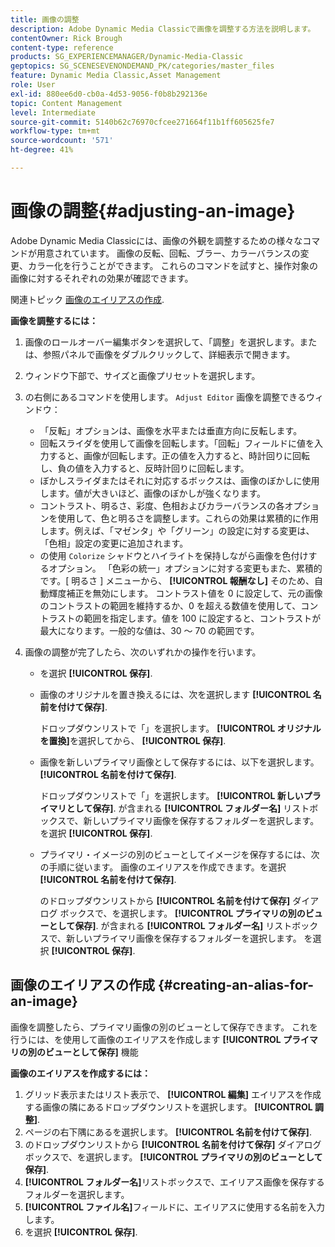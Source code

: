 ```yaml
---
title: 画像の調整
description: Adobe Dynamic Media Classicで画像を調整する方法を説明します。
contentOwner: Rick Brough
content-type: reference
products: SG_EXPERIENCEMANAGER/Dynamic-Media-Classic
geptopics: SG_SCENESEVENONDEMAND_PK/categories/master_files
feature: Dynamic Media Classic,Asset Management
role: User
exl-id: 880ee6d0-cb0a-4d53-9056-f0b8b292136e
topic: Content Management
level: Intermediate
source-git-commit: 5140b62c76970cfcee271664f11b1ff605625fe7
workflow-type: tm+mt
source-wordcount: '571'
ht-degree: 41%

---
```


# 画像の調整{#adjusting-an-image}

Adobe Dynamic Media Classicには、画像の外観を調整するための様々なコマンドが用意されています。 画像の反転、回転、ブラー、カラーバランスの変更、カラー化を行うことができます。 これらのコマンドを試すと、操作対象の画像に対するそれぞれの効果が確認できます。

関連トピック [画像のエイリアスの作成](adjusting-image.md#creating_an_alias_for_an_image).

**画像を調整するには：**

1. 画像のロールオーバー編集ボタンを選択して、「調整」を選択します。または、参照パネルで画像をダブルクリックして、詳細表示で開きます。
1. ウィンドウ下部で、サイズと画像プリセットを選択します。
1. の右側にあるコマンドを使用します。 `Adjust Editor` 画像を調整できるウィンドウ：

   * 「反転」オプションは、画像を水平または垂直方向に反転します。
   * 回転スライダを使用して画像を回転します。「回転」フィールドに値を入力すると、画像が回転します。正の値を入力すると、時計回りに回転し、負の値を入力すると、反時計回りに回転します。
   * ぼかしスライダまたはそれに対応するボックスは、画像のぼかしに使用します。値が大きいほど、画像のぼかしが強くなります。
   * コントラスト、明るさ、彩度、色相およびカラーバランスの各オプションを使用して、色と明るさを調整します。これらの効果は累積的に作用します。例えば、「マゼンタ」や「グリーン」の設定に対する変更は、「色相」設定の変更に追加されます。
   * の使用 `Colorize` シャドウとハイライトを保持しながら画像を色付けするオプション。 「色彩の統一」オプションに対する変更もまた、累積的です。[ 明るさ ] メニューから、 **[!UICONTROL 報酬なし]** そのため、自動輝度補正を無効にします。 コントラスト値を 0 に設定して、元の画像のコントラストの範囲を維持するか、0 を超える数値を使用して、コントラストの範囲を指定します。値を 100 に設定すると、コントラストが最大になります。一般的な値は、30 ～ 70 の範囲です。

1. 画像の調整が完了したら、次のいずれかの操作を行います。

   * を選択 **[!UICONTROL 保存]**.

   * 画像のオリジナルを置き換えるには、次を選択します **[!UICONTROL 名前を付けて保存]**.

     ドロップダウンリストで「」を選択します。 **[!UICONTROL オリジナルを置換]**&#x200B;を選択してから、 **[!UICONTROL 保存]**.

   * 画像を新しいプライマリ画像として保存するには、以下を選択します。 **[!UICONTROL 名前を付けて保存]**.

     ドロップダウンリストで「」を選択します。 **[!UICONTROL 新しいプライマリとして保存]**.
が含まれる **[!UICONTROL フォルダー名]** リストボックスで、新しいプライマリ画像を保存するフォルダーを選択します。
を選択 **[!UICONTROL 保存]**.

   * プライマリ・イメージの別のビューとしてイメージを保存するには、次の手順に従います。 画像のエイリアスを作成できます。を選択 **[!UICONTROL 名前を付けて保存]**.

     のドロップダウンリストから **[!UICONTROL 名前を付けて保存]** ダイアログ ボックスで、を選択します。 **[!UICONTROL プライマリの別のビューとして保存]**.
が含まれる **[!UICONTROL フォルダー名]** リストボックスで、新しいプライマリ画像を保存するフォルダーを選択します。
を選択 **[!UICONTROL 保存]**.

## 画像のエイリアスの作成 {#creating-an-alias-for-an-image}

画像を調整したら、プライマリ画像の別のビューとして保存できます。 これを行うには、を使用して画像のエイリアスを作成します **[!UICONTROL プライマリの別のビューとして保存]** 機能

**画像のエイリアスを作成するには：**

1. グリッド表示またはリスト表示で、 **[!UICONTROL 編集]** エイリアスを作成する画像の隣にあるドロップダウンリストを選択します。 **[!UICONTROL 調整]**.
1. ページの右下隅にあるを選択します。 **[!UICONTROL 名前を付けて保存]**.
1. のドロップダウンリストから **[!UICONTROL 名前を付けて保存]** ダイアログ ボックスで、を選択します。 **[!UICONTROL プライマリの別のビューとして保存]**.
1. **[!UICONTROL フォルダー名]**&#x200B;リストボックスで、エイリアス画像を保存するフォルダーを選択します。
1. **[!UICONTROL ファイル名]**&#x200B;フィールドに、エイリアスに使用する名前を入力します。
1. を選択 **[!UICONTROL 保存]**.
